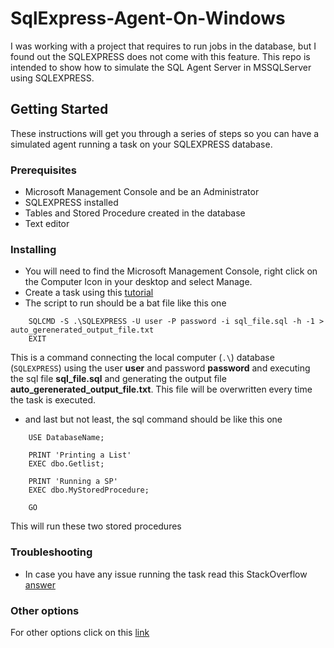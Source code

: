 # SqlExpress-Agent-On-Windows

I was working with a project that requires to run jobs in the database, but I found out the SQLEXPRESS does not come with this feature. This repo is intended to show how to simulate the SQL Agent Server in MSSQLServer using SQLEXPRESS.

## Getting Started

These instructions will get you through a series of steps so you can have a simulated agent running a task on your SQLEXPRESS database.

### Prerequisites

* Microsoft Management Console and be an Administrator
* SQLEXPRESS installed
* Tables and Stored Procedure created in the database
* Text editor

### Installing

* You will need to find the Microsoft Management Console, right click on the Computer Icon in your desktop and select Manage.
* Create a task using this [tutorial](https://www.dummies.com/computers/pcs/how-to-create-a-task-to-run-a-program-in-windows-task-scheduler/)
* The script to run should be a bat file like this one

```
    SQLCMD -S .\SQLEXPRESS -U user -P password -i sql_file.sql -h -1 > auto_gerenerated_output_file.txt
    EXIT
```

This is a command connecting the local computer (`.\`) database (`SQLEXPRESS`) using the user **user** and password **password** and executing the sql file **sql_file.sql** and generating the output file **auto_gerenerated_output_file.txt**. This file will be overwritten every time the task is executed.

* and last but not least, the sql command should be like this one
```
    USE DatabaseName;

    PRINT 'Printing a List'
    EXEC dbo.Getlist;

    PRINT 'Running a SP'
    EXEC dbo.MyStoredProcedure;

    GO
```

This will run these two stored procedures

### Troubleshooting

* In case you have any issue running the task read this StackOverflow [answer](https://stackoverflow.com/questions/18370547/windows-scheduled-task-succeeds-but-returns-result-0x1)

### Other options

For other options click on this [link](https://stackoverflow.com/questions/3788583/automate-a-sql-query-to-run-every-month/3789024#3789024)
